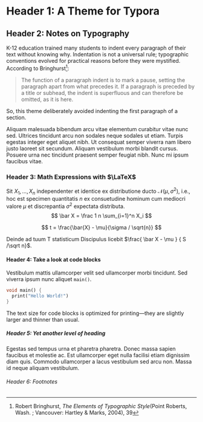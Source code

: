 # Header 1: A Theme for Typora

## Header 2: Notes on Typography

K-12 education trained many students to indent every paragraph of their text without knowing why. Indentation is not a universal rule; typographic conventions evolved for practical reasons before they were mystified. According to Bringhurst[^1]:

> The function of a paragraph indent is to mark a pause, setting the paragraph apart from what precedes it. If a paragraph is preceded by a title or subhead, the indent is superfluous and can therefore be omitted, as it is here.

So, this theme deliberately avoided indenting the first paragraph of a section. 

Aliquam malesuada bibendum arcu vitae elementum curabitur vitae nunc sed. Ultrices tincidunt arcu non sodales neque sodales ut etiam. Turpis egestas integer eget aliquet nibh. Ut consequat semper viverra nam libero justo laoreet sit secundum. Aliquam vestibulum morbi blandit cursus. Posuere urna nec tincidunt praesent semper feugiat nibh. Nunc mi ipsum faucibus vitae. 

### Header 3: Math Expressions with $\LaTeX$

Sit $X_1, \ldots, X_n$ independenter et identice ex distributione ducto $\mathcal{N}(\mu, \sigma^2)$, i.e., hoc est specimen quantitatis $n$ ex consuetudine hominum cum mediocri valore $\mu$ et discrepantia $\sigma^2$ expectata distributa.
$$
\bar X = \frac 1 n \sum_{i=1}^n X_i
$$

$$
t = \frac{\bar{X} - \mu}{\sigma / \sqrt{n}}
$$

Deinde ad tuum T statisticum Discipulus licebit $\frac{ \bar X - \mu } { S /\sqrt n}$.

#### Header 4: Take a look at code blocks

Vestibulum mattis ullamcorper velit sed ullamcorper morbi tincidunt. Sed viverra ipsum nunc aliquet `main()`.  

```dart
void main() {
  print("Hello World!")
}
```

The text size for code blocks is optimized for printing—they are slightly larger and thinner than usual. 

##### Header 5: Yet another level of heading

Egestas sed tempus urna et pharetra pharetra. Donec massa sapien faucibus et molestie ac. Est ullamcorper eget nulla facilisi etiam dignissim diam quis. Commodo ullamcorper a lacus vestibulum sed arcu non. Massa id neque aliquam vestibulum.

###### Header 6: Footnotes

[^1]: Robert Bringhurst, *The Elements of Typographic Style*(Point Roberts, Wash. ; Vancouver: Hartley & Marks, 2004), 39
